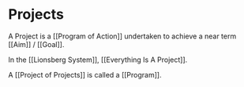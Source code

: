 # Projects

A Project is a [[Program of Action]] undertaken to achieve a near term [[Aim]] / [[Goal]].  

In the [[Lionsberg System]], [[Everything Is A Project]].  

A [[Project of Projects]] is called a [[Program]]. 